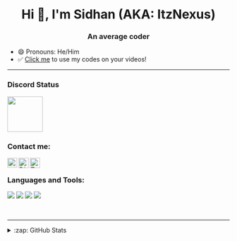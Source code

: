 <h1 align="center">Hi 👋, I'm Sidhan (AKA: ItzNexus)</h1>
<h3 align="center">An average coder</h3>

- 😄 Pronouns: He/Him
- ✅ [Click me](https://github.com/ItzSidhan/Credits) to use my codes on your videos!

---

### Discord Status
<a href="https://discord.com/users/852437409693433877">
<img height="80px" src="https://discord.c99.nl/widget/theme-4/852437409693433877.png" />
</a>

### Contact me: 

[<img align="left" alt="YouTube" width="22px" src="https://cdn4.iconfinder.com/data/icons/logos-and-brands/512/395_Youtube_logo-128.png" />](https://youtube.com/ItzNexus)
<a href="https://dsc.gg/itznexus">
  <img align="left" alt="Discord" width="23px" src="https://raw.githubusercontent.com/peterthehan/peterthehan/master/assets/discord.svg" />
</a>
<a href="https://twitter.com/NotNexuss">
  <img align="left" alt="Twitter" width="23px" src="https://raw.githubusercontent.com/peterthehan/peterthehan/master/assets/twitter.svg" />
</a>

</br>

### Languages and Tools:
<p align="left">
<img src="https://img.shields.io/badge/Node.JS-black?style=for-the-badge&logo=node.js" />
<img src="https://img.shields.io/badge/-HTML5-black?style=for-the-badge&logo=HTML5" />
<img src="https://img.shields.io/badge/CSS-black?style=for-the-badge&logo=css3&logoColor=#1572B6" />
<img src="https://img.shields.io/badge/Javascript-black?style=for-the-badge&logo=javascript" />
</p>
<br />

---

<details>
  <summary>:zap: GitHub Stats</summary>
</br>
<img align="center" alt="NotNexuss's GitHub Stats" src="https://github-readme-stats.vercel.app/api?username=NotNexuss&show_icons=true&locale=en&theme=dark&layout=compact" />

